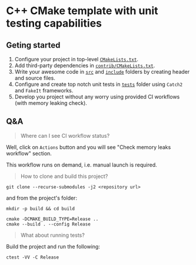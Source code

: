 # C++ CMake template with unit testing capabilities

## Geting started

1. Configure your project in top-level [`CMakeLists.txt`](CMakeLists.txt).
2. Add third-party dependencies in [`contrib/CMakeLists.txt`](contrib/CMakeLists.txt).
3. Write your awesome code in [`src`](src) and [`include`](include) folders by creating header and source files.
4. Configure and create top notch unit tests in [`tests`](tests) folder using `Catch2` and `FakeIt` frameworks.
5. Develop you project without any worry using provided CI workflows (with memory leaking check).

## Q&A

> Where can I see CI workflow status?

Well, click on `Actions` button and you will see "Check memory leaks workflow" section.

This workflow runs on demand, i.e. manual launch is required. 

>  How to clone and build this project?

```shell
git clone --recurse-submodules -j2 <repository url>
```

and from the project's folder:
```shell
mkdir -p build && cd build

cmake -DCMAKE_BUILD_TYPE=Release ..
cmake --build . --config Release
```

> What about running tests?

Build the project and run the following:

```shell
ctest -VV -C Release
```
